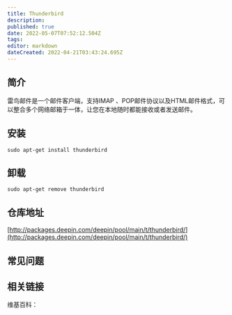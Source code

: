 ```yaml
---
title: Thunderbird
description: 
published: true
date: 2022-05-07T07:52:12.504Z
tags: 
editor: markdown
dateCreated: 2022-04-21T03:43:24.695Z
---
```


## 简介

雷鸟邮件是一个邮件客户端，支持IMAP 、POP邮件协议以及HTML邮件格式，可以整合多个网络邮箱于一体，让您在本地随时都能接收或者发送邮件。

## 安装

`sudo apt-get install thunderbird`

## 卸载

`sudo apt-get remove thunderbird`

## 仓库地址

[http://packages.deepin.com/deepin/pool/main/t/thunderbird/](http://packages.deepin.com/deepin/pool/main/t/thunderbird/)

## 常见问题

## 相关链接

维基百科：

